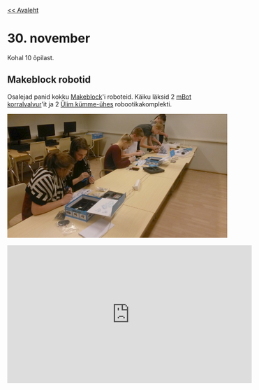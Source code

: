 [<< Avaleht](/)

<style>
.pre {
    font-family: monospace;
    white-space: pre;
}

aside.notice {
    background-color:#fffed6;
    border-color: black;
    border-width: 1px;
    padding: 10px;
    margin-bottom: 20px;
}

</style>

# 30. november 

Kohal 10 õpilast.

## Makeblock robotid

Osalejad panid kokku [Makeblock](http://makeblock.com/)'i roboteid. Käiku läksid 2 [mBot korralvalvur](http://store.makeblock.com/product/mbot-ranger-robot-kit)'it ja 2 [Ülim kümme-ühes](http://store.makeblock.com/product/ultimate-robot-kit) robootikakomplekti.

![Ehitavad...](ehitamine1.jpg)

<iframe width="560" height="315" src="https://www.youtube.com/embed/04KG592Wu1s" frameborder="0" gesture="media" allow="encrypted-media" allowfullscreen></iframe>
